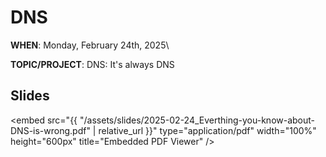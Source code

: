 # DNS

<!-- <script src="https://cdn.jsdelivr.net/npm/add-to-calendar-button@2" async defer></script> -->

**WHEN**: Monday, February 24th, 2025\
<!-- **LOCATION**: <a href="https://iribe.umd.edu/" target="_blank">IRB 3137</a>\ -->
**TOPIC/PROJECT**: DNS: It's always DNS

<!-- <add-to-calendar-button
name="UMD Homelab Club Meeting"
description="IRB 3137"
location="Brendan Iribe Center for Computer Science and Engineering, 8125 Paint Branch Dr, Room 3137, College Park, MD 20742, USA"
startDate="2025-02-24"
endDate="2025-02-24"
startTime="17:00"
endTime="18:00"
timeZone="America/New_York"
options="'Apple','Google','iCal','Outlook.com','Yahoo','MicrosoftTeams','Microsoft365'"

> </add-to-calendar-button> -->

<!-- ## RSVP

<iframe src="https://docs.google.com/forms/d/e/1FAIpQLSck9auzFD2eji4Lt_9vYwj6v7WuvFyEGq9Sh9KatDUH7LS53Q/viewform?embedded=true" width="640" height="551" frameborder="0" marginheight="0" marginwidth="0">Loading…</iframe> -->

## Slides

<!-- <iframe src="{{ "/assets/slides/2025-02-24_Everthing-you-know-about-DNS-is-wrong.pdf" | relative_url }}" width="100%" height="600px" frameborder="0" marginheight="0" marginwidth="0">Loading…</iframe> -->

<!-- <object data="{{ "/assets/slides/2025-02-24_Everthing-you-know-about-DNS-is-wrong.pdf" | relative_url }}" type="application/pdf" width="100%" height="600px">
<p> Your browser does not support PDFs. <a href="{{ "/assets/slides/2025-02-24_Everthing-you-know-about-DNS-is-wrong.pdf" | relative_url }}">Download the PDF</a></p>
</object> -->

<embed
src="{{ "/assets/slides/2025-02-24_Everthing-you-know-about-DNS-is-wrong.pdf" | relative_url }}"
type="application/pdf"
width="100%"
height="600px"
title="Embedded PDF Viewer"
/>
